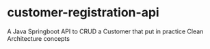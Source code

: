 # customer-registration-api
A Java Springboot API to CRUD a Customer that put in practice Clean Architecture concepts
